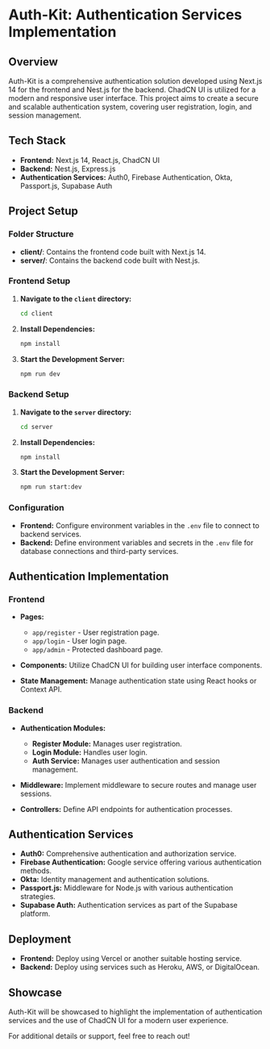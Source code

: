 # Auth-Kit: Authentication Services Implementation

## Overview

Auth-Kit is a comprehensive authentication solution developed using Next.js 14 for the frontend and Nest.js for the backend. ChadCN UI is utilized for a modern and responsive user interface. This project aims to create a secure and scalable authentication system, covering user registration, login, and session management.

## Tech Stack

- **Frontend:** Next.js 14, React.js, ChadCN UI
- **Backend:** Nest.js, Express.js
- **Authentication Services:** Auth0, Firebase Authentication, Okta, Passport.js, Supabase Auth

## Project Setup

### Folder Structure

- **client/**: Contains the frontend code built with Next.js 14.
- **server/**: Contains the backend code built with Nest.js.

### Frontend Setup

1. **Navigate to the `client` directory:**

   ```bash
   cd client
   ```

2. **Install Dependencies:**

   ```bash
   npm install
   ```

3. **Start the Development Server:**

   ```bash
   npm run dev
   ```

### Backend Setup

1. **Navigate to the `server` directory:**

   ```bash
   cd server
   ```

2. **Install Dependencies:**

   ```bash
   npm install
   ```

3. **Start the Development Server:**

   ```bash
   npm run start:dev
   ```

### Configuration

- **Frontend:** Configure environment variables in the `.env` file to connect to backend services.
- **Backend:** Define environment variables and secrets in the `.env` file for database connections and third-party services.

## Authentication Implementation

### Frontend

- **Pages:**

  - `app/register` - User registration page.
  - `app/login` - User login page.
  - `app/admin` - Protected dashboard page.

- **Components:** Utilize ChadCN UI for building user interface components.

- **State Management:** Manage authentication state using React hooks or Context API.

### Backend

- **Authentication Modules:**

  - **Register Module:** Manages user registration.
  - **Login Module:** Handles user login.
  - **Auth Service:** Manages user authentication and session management.

- **Middleware:** Implement middleware to secure routes and manage user sessions.

- **Controllers:** Define API endpoints for authentication processes.

## Authentication Services

- **Auth0:** Comprehensive authentication and authorization service.
- **Firebase Authentication:** Google service offering various authentication methods.
- **Okta:** Identity management and authentication solutions.
- **Passport.js:** Middleware for Node.js with various authentication strategies.
- **Supabase Auth:** Authentication services as part of the Supabase platform.

## Deployment

- **Frontend:** Deploy using Vercel or another suitable hosting service.
- **Backend:** Deploy using services such as Heroku, AWS, or DigitalOcean.

## Showcase

Auth-Kit will be showcased to highlight the implementation of authentication services and the use of ChadCN UI for a modern user experience.

For additional details or support, feel free to reach out!
